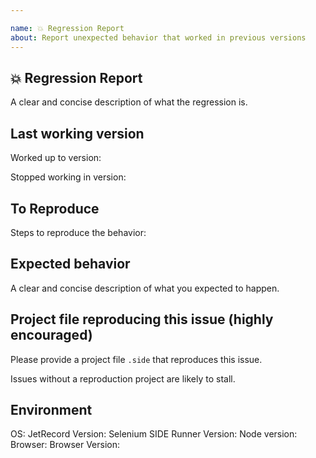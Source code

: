 ```yaml
---

name: 💥 Regression Report
about: Report unexpected behavior that worked in previous versions
---
```


## 💥 Regression Report

A clear and concise description of what the regression is.

<!--
Please be sure to include an SSCCE (Short, Self Contained, Correct [compilable] example) http://sscce.org/
-->

## Last working version

Worked up to version:

Stopped working in version:

## To Reproduce

Steps to reproduce the behavior:

## Expected behavior

A clear and concise description of what you expected to happen.

## Project file reproducing this issue (highly encouraged)

Please provide a project file `.side` that reproduces this issue.

Issues without a reproduction project are likely to stall.

## Environment

OS: <!-- Windows 10? OSX? -->
JetRecord Version:  <!-- e.g.: 3.0.3 -->
Selenium SIDE Runner Version:  <!-- e.g.: 0.7.0
Please note that selenium-side-runner supports Node.js 10 - 12
-->
Node version: <!-- e.g.: 10.4
Only required if using selenium-side-runner
-->
Browser:
Browser Version: <!-- e.g.: 49.0.2623.87 (64-bit) -->
